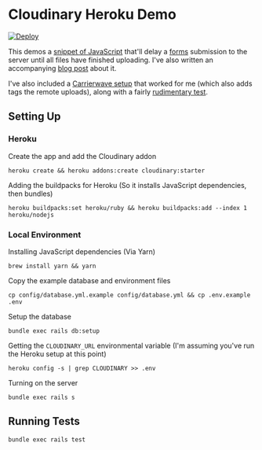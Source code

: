 # Cloudinary Heroku Demo

[![Deploy](https://www.herokucdn.com/deploy/button.svg)](https://heroku.com/deploy)

This demos a [snippet of JavaScript](https://github.com/MikeRogers0/CloudinaryHerokuDemo/blob/master/app/assets/javascripts/components/cloudinary.js) that'll delay a [forms](https://github.com/MikeRogers0/CloudinaryHerokuDemo/blob/master/app/views/users/_form.html.erb) submission to the server until all files have finished uploading. I've also written an accompanying [blog post](https://mikerogers.io/2017/12/27/waiting-for-cloudinary-uploads-to-complete-with-rails-ujs.html) about it.

I've also included a [Carrierwave setup](https://github.com/MikeRogers0/CloudinaryHerokuDemo/blob/master/app/uploaders/user/avatar_uploader.rb) that worked for me (which also adds tags the remote uploads), along with a fairly [rudimentary test](https://github.com/MikeRogers0/CloudinaryHerokuDemo/blob/master/test/system/users_test.rb).

## Setting Up

### Heroku

Create the app and add the Cloudinary addon

    heroku create && heroku addons:create cloudinary:starter

Adding the buildpacks for Heroku (So it installs JavaScript dependencies, then bundles)

    heroku buildpacks:set heroku/ruby && heroku buildpacks:add --index 1 heroku/nodejs

### Local Environment

Installing JavaScript dependencies (Via Yarn)

    brew install yarn && yarn

Copy the example database and environment files

    cp config/database.yml.example config/database.yml && cp .env.example .env

Setup the database

    bundle exec rails db:setup

Getting the `CLOUDINARY_URL` environmental variable (I'm assuming you've run the Heroku setup at this point)

    heroku config -s | grep CLOUDINARY >> .env

Turning on the server

    bundle exec rails s

## Running Tests

    bundle exec rails test
